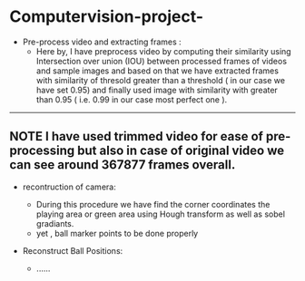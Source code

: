 # Computervision-project-

* Pre-process video and extracting frames :
  - Here by, I have preprocess video by computing their similarity using Intersection over union (IOU) between processed frames of videos and sample images and based on that we have extracted frames with similarity of thresold greater than a threshold ( in our case we have set 0.95) and finally used image with similarity with greater than 0.95 ( i.e. 0.99 in our case most perfect one ).
 
---
**NOTE**
I have used trimmed video for ease of pre-processing but also in case of original video we can see around 367877 frames overall.
---

* recontruction of camera:
  - During this procedure we have find the corner coordinates  the playing area or green area using Hough transform as well as sobel gradiants.
  - yet , ball marker points to be done properly

* Reconstruct Ball Positions:
  - ......
